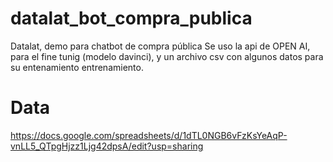 # datalat_bot_compra_publica
Datalat, demo para chatbot de compra pública
Se uso la api de OPEN AI, para el fine tunig (modelo davinci), y un archivo csv con algunos datos para su entenamiento entrenamiento.
# Data
https://docs.google.com/spreadsheets/d/1dTL0NGB6vFzKsYeAqP-vnLL5_QTpgHjzz1Ljg42dpsA/edit?usp=sharing 
